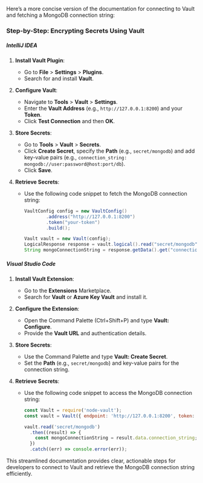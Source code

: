 Here’s a more concise version of the documentation for connecting to Vault and fetching a MongoDB connection string:

### Step-by-Step: Encrypting Secrets Using Vault

##### IntelliJ IDEA
1. **Install Vault Plugin**:
   - Go to **File** > **Settings** > **Plugins**.
   - Search for and install **Vault**.

2. **Configure Vault**:
   - Navigate to **Tools** > **Vault** > **Settings**.
   - Enter the **Vault Address** (e.g., `http://127.0.0.1:8200`) and your **Token**.
   - Click **Test Connection** and then **OK**.

3. **Store Secrets**:
   - Go to **Tools** > **Vault** > **Secrets**.
   - Click **Create Secret**, specify the **Path** (e.g., `secret/mongodb`) and add key-value pairs (e.g., `connection_string: mongodb://user:password@host:port/db`).
   - Click **Save**.

4. **Retrieve Secrets**:
   - Use the following code snippet to fetch the MongoDB connection string:
     ```java
     VaultConfig config = new VaultConfig()
             .address("http://127.0.0.1:8200")
             .token("your-token")
             .build();

     Vault vault = new Vault(config);
     LogicalResponse response = vault.logical().read("secret/mongodb");
     String mongoConnectionString = response.getData().get("connection_string");
     ```

##### Visual Studio Code
1. **Install Vault Extension**:
   - Go to the **Extensions** Marketplace.
   - Search for **Vault** or **Azure Key Vault** and install it.

2. **Configure the Extension**:
   - Open the Command Palette (Ctrl+Shift+P) and type **Vault: Configure**.
   - Provide the **Vault URL** and authentication details.

3. **Store Secrets**:
   - Use the Command Palette and type **Vault: Create Secret**.
   - Set the **Path** (e.g., `secret/mongodb`) and key-value pairs for the connection string.

4. **Retrieve Secrets**:
   - Use the following code snippet to access the MongoDB connection string:
     ```javascript
     const Vault = require('node-vault');
     const vault = Vault({ endpoint: 'http://127.0.0.1:8200', token: 'your-token' });

     vault.read('secret/mongodb')
       .then((result) => {
         const mongoConnectionString = result.data.connection_string;
       })
       .catch((err) => console.error(err));
     ```

This streamlined documentation provides clear, actionable steps for developers to connect to Vault and retrieve the MongoDB connection string efficiently.

